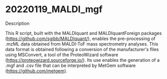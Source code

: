 # 20220119_MALDI_mgf

Description

This R script, built with the MALDIquant and MALDIquantForeign packages (https://github.com/sgibb/MALDIquant/), enables the pre-processing of .mzML data obtained from MALDI-ToF mass spectrometry analyses. This data format is obtained following a conversion of the manufacturer's files using MSConvert, a tool of the ProteoWizard software (https://proteowizard.sourceforge.io/). Its use enables the generation of a .mgf and .csv file that can be interpreted by MetGem software (https://github.com/metgem).
